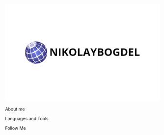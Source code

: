 [![Header](https://github.com/bogdelnikolaj/bogdelnikolaj/blob/main/assets/NB.png)]()

About me

Languages and Tools

Follow Me
